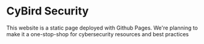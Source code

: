 # CyBird Security
This website is a static page deployed with Github Pages. We're planning to make it a one-stop-shop for cybersecurity resources and best practices
